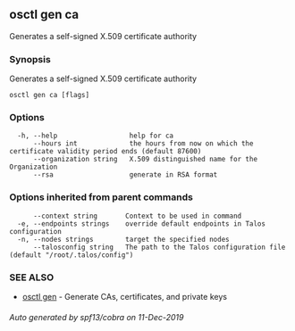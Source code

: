 <!-- markdownlint-disable -->
## osctl gen ca

Generates a self-signed X.509 certificate authority

### Synopsis

Generates a self-signed X.509 certificate authority

```
osctl gen ca [flags]
```

### Options

```
  -h, --help                  help for ca
      --hours int             the hours from now on which the certificate validity period ends (default 87600)
      --organization string   X.509 distinguished name for the Organization
      --rsa                   generate in RSA format
```

### Options inherited from parent commands

```
      --context string       Context to be used in command
  -e, --endpoints strings    override default endpoints in Talos configuration
  -n, --nodes strings        target the specified nodes
      --talosconfig string   The path to the Talos configuration file (default "/root/.talos/config")
```

### SEE ALSO

* [osctl gen](osctl_gen.md)	 - Generate CAs, certificates, and private keys

###### Auto generated by spf13/cobra on 11-Dec-2019
